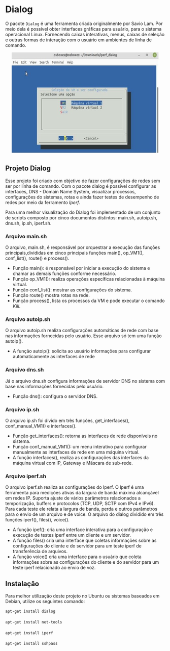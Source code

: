 # Dialog

O pacote `Dialog` é uma ferramenta criada originalmente por Savio Lam. Por meio dela é possível obter interfaces gráficas para usuário, para o sistema operacional Linux. Fornecendo caixas interativas, menus, caixas de seleção e outras formas de interação com o usuário em ambientes de linha de comando.

<div align="center">

![Dialog](./image/menu.jpg)

</div>

## Projeto Dialog

Esse projeto foi criado com objetivo de fazer configurações de redes sem ser por linha de comando. Com o pacote dialog é possível configurar as interfaces, DNS - Domain Name System, visualizar processos, configurações do sistemas, rotas e ainda fazer testes de desempenho de redes por meio da ferramento _Iperf_.

Para uma melhor visualização do Dialog foi implementado de um conjunto de scripts composto por cinco documentos distintos: main.sh, autoip.sh, dns.sh, ip.sh, iperf.sh.

### Arquivo main.sh

O arquivo, main.sh, é responsável por orquestrar a execução das funções principais,divididas em cinco principais funções main(), op_VM1(), conf_list(), route() e process().

-   Função main(): é responsável por iniciar a execução do sistema e chamar as demais funções conforme necessário.
-   Função op_VM1(): realiza operações específicas relacionadas à máquina virtual.
-   Função conf_list(): mostrar as configurações do sistema.
-   Função route() mostra rotas na rede.
-   Função process(), lista os processos da VM e pode executar o comando _Kill_.

### Arquivo autoip.sh

O arquivo autoip.sh realiza configurações automáticas de rede com base nas informações fornecidas pelo usuário. Esse arquivo só tem uma função autoip().

-   A função autoip(): solicita ao usuário informações para configurar automaticamente as interfaces de rede

### Arquivo dns.sh

Já o arquivo dns.sh configura informações de servidor DNS no sistema com base nas informações fornecidas pelo usuário.

-   Função dns(): configura o servidor DNS.

### Arquivo ip.sh

O arquivo ip.sh foi divido em três funções, get_interfaces(), conf_manual_VM1() e interfaces().

-   Função get_interfaces(): retorna as interfaces de rede disponíveis no sistema.
-   Função conf_manual_VM1(): um menu interativo para configurar manualmente as interfaces de rede em uma máquina virtual.
-   A função interfaces(), realiza as configurações das interfaces da máquina virtual com IP, Gateway e Máscara de sub-rede.

### Arquivo iperf.sh

O arquivo iperf.sh realiza as configurações do Iperf. O Iperf é uma ferramenta para medições ativas da largura de banda máxima alcançável em redes IP. Suporta ajuste de vários parâmetros relacionados a temporização, buffers e protocolos (TCP, UDP, SCTP com IPv4 e IPv6). Para cada teste ele relata a largura de banda, perda e outros parâmetros para o envio de um arquivo e de voice. O arquivo do dialog dividido em três funções iperf(), files(), voice().

-   A função ipef(): cria uma interface interativa para a configuração e execução de testes iperf entre um cliente e um servidor.
-   A função files() cria uma interface que coletas informações sobre as configurações do cliente e do servidor para um teste iperf de transferência de arquivos.
-   A função voice() cria uma interface para o usuário que coleta informações sobre as configurações do cliente e do servidor para um teste iperf relacionado ao envio de voz.

## Instalação

Para melhor utilização deste projeto no Ubuntu ou sistemas baseados em Debian, utilize os seguintes comando:

```bash
apt-get install dialog

apt-get install net-tools

apt-get install iperf

apt-get install sshpass
```
